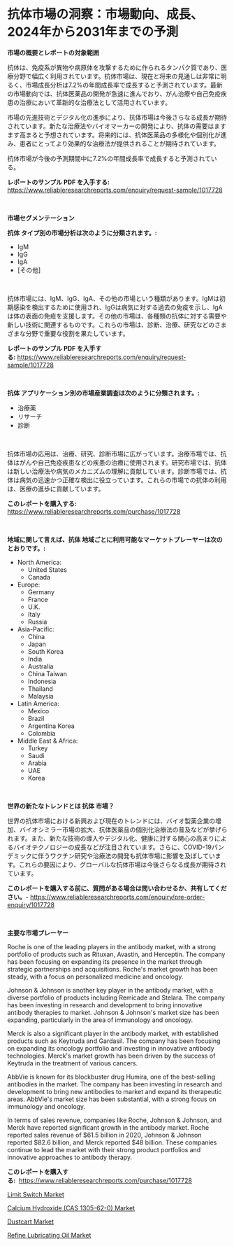 <p><h1>抗体市場の洞察：市場動向、成長、2024年から2031年までの予測</h1></p><p><strong>市場の概要とレポートの対象範囲</strong></p>
<p><p>抗体は、免疫系が異物や病原体を攻撃するために作られるタンパク質であり、医療分野で幅広く利用されています。抗体市場は、現在と将来の見通しは非常に明るく、市場成長分析は7.2%の年間成長率で成長すると予測されています。最新の市場動向では、抗体医薬品の開発が急速に進んでおり、がん治療や自己免疫疾患の治療において革新的な治療法として活用されています。</p><p>市場の先進技術とデジタル化の進歩により、抗体市場は今後さらなる成長が期待されています。新たな治療法やバイオマーカーの開発により、抗体の需要はますます高まると予想されています。将来的には、抗体医薬品の多様化や個別化が進み、患者にとってより効果的な治療法が提供されることが期待されています。</p><p>抗体市場が今後の予測期間中に7.2%の年間成長率で成長すると予測されている。</p></p>
<p><strong>レポートのサンプル PDF を入手する:</strong> <a href="https://www.reliableresearchreports.com/enquiry/request-sample/1017728">https://www.reliableresearchreports.com/enquiry/request-sample/1017728</a></p>
<p>&nbsp;</p>
<p><strong>市場セグメンテーション</strong></p>
<p><strong>抗体 タイプ別の市場分析は次のように分類されます。:</strong></p>
<p><ul><li>IgM</li><li>IgG</li><li>IgA</li><li>[その他]</li></ul></p>
<p>&nbsp;</p>
<p><p>抗体市場には、IgM、IgG、IgA、その他の市場という種類があります。IgMは初期感染を検出するために使用され、IgGは病気に対する過去の免疫を示し、IgAは体の表面の免疫を支援します。その他の市場は、各種類の抗体に対する需要や新しい技術に関連するものです。これらの市場は、診断、治療、研究などのさまざまな分野で重要な役割を果たしています。</p></p>
<p><strong>レポートのサンプル PDF を入手する:</strong>&nbsp;<a href="https://www.reliableresearchreports.com/enquiry/request-sample/1017728">https://www.reliableresearchreports.com/enquiry/request-sample/1017728</a></p>
<p>&nbsp;</p>
<p><strong> 抗体 アプリケーション別の市場産業調査は次のように分類されます。:</strong></p>
<p><ul><li>治療薬</li><li>リサーチ</li><li>診断</li></ul></p>
<p>&nbsp;</p>
<p><p>抗体市場の応用は、治療、研究、診断市場に広がっています。治療市場では、抗体はがんや自己免疫疾患などの疾患の治療に使用されます。研究市場では、抗体は新しい治療法や病気のメカニズムの理解に貢献しています。診断市場では、抗体は病気の迅速かつ正確な検出に役立っています。これらの市場での抗体の利用は、医療の進歩に貢献しています。</p></p>
<p><strong>このレポートを購入する:</strong>&nbsp; <a href="https://www.reliableresearchreports.com/purchase/1017728">https://www.reliableresearchreports.com/purchase/1017728</a></p>
<p>&nbsp;</p>
<p><strong>地域に関して言えば、抗体 地域ごとに利用可能なマーケットプレーヤーは次のとおりです。:</strong></p>
<p><ul>
    <li>
        North America:
        <ul>
            <li>United States</li>
            <li>Canada</li>
        </ul>
    </li>
    <li>
        Europe:
        <ul>
            <li>Germany</li>
            <li>France</li>
            <li>U.K.</li>
            <li>Italy</li>
            <li>Russia</li>
        </ul>
    </li>
    <li>
        Asia-Pacific:
        <ul>
            <li>China</li>
            <li>Japan</li>
            <li>South Korea</li>
            <li>India</li>
            <li>Australia</li>
            <li>China Taiwan</li>
            <li>Indonesia</li>
            <li>Thailand</li>
            <li>Malaysia</li>
        </ul>
    </li>
    <li>
        Latin America:
        <ul>
            <li>Mexico</li>
            <li>Brazil</li>
            <li>Argentina Korea</li>
            <li>Colombia</li>
        </ul>
    </li>
    <li>
        Middle East & Africa:
        <ul>
            <li>Turkey</li>
            <li>Saudi</li>
            <li>Arabia</li>
            <li>UAE</li>
            <li>Korea</li>
        </ul>
    </li>
    </ul></p>
<p>&nbsp;</p>
<p><strong>世界の新たなトレンドとは 抗体 市場？</strong></p>
<p><p>世界の抗体市場における新興および現在のトレンドには、バイオ製薬企業の増加、バイオシミラー市場の拡大、抗体医薬品の個別化治療法の普及などが挙げられます。また、新たな技術の導入やデジタル化、健康に対する関心の高まりによるバイオテクノロジーの成長などが注目されています。さらに、COVID-19パンデミックに伴うワクチン研究や治療法の開発も抗体市場に影響を及ぼしています。これらの要因により、グローバルな抗体市場は今後さらなる成長が期待されています。</p></p>
<p><strong>このレポートを購入する前に、質問がある場合は問い合わせるか、共有してください。</strong>- <a href="https://www.reliableresearchreports.com/enquiry/pre-order-enquiry/1017728">https://www.reliableresearchreports.com/enquiry/pre-order-enquiry/1017728</a></p>
<p>&nbsp;</p>
<p><strong>主要な市場プレーヤー</strong></p>
<p><p>Roche is one of the leading players in the antibody market, with a strong portfolio of products such as Rituxan, Avastin, and Herceptin. The company has been focusing on expanding its presence in the market through strategic partnerships and acquisitions. Roche's market growth has been steady, with a focus on personalized medicine and oncology.</p><p>Johnson & Johnson is another key player in the antibody market, with a diverse portfolio of products including Remicade and Stelara. The company has been investing in research and development to bring innovative antibody therapies to market. Johnson & Johnson's market size has been expanding, particularly in the area of immunology and oncology.</p><p>Merck is also a significant player in the antibody market, with established products such as Keytruda and Gardasil. The company has been focusing on expanding its oncology portfolio and investing in innovative antibody technologies. Merck's market growth has been driven by the success of Keytruda in the treatment of various cancers.</p><p>AbbVie is known for its blockbuster drug Humira, one of the best-selling antibodies in the market. The company has been investing in research and development to bring new antibodies to market and expand its therapeutic areas. AbbVie's market size has been substantial, with a strong focus on immunology and oncology.</p><p>In terms of sales revenue, companies like Roche, Johnson & Johnson, and Merck have reported significant growth in the antibody market. Roche reported sales revenue of $61.5 billion in 2020, Johnson & Johnson reported $82.6 billion, and Merck reported $48 billion. These companies continue to lead the market with their strong product portfolios and innovative approaches to antibody therapy.</p></p>
<p><strong>このレポートを購入する:</strong>&nbsp;&nbsp;<a href="https://www.reliableresearchreports.com/purchase/1017728">https://www.reliableresearchreports.com/purchase/1017728</a></p>
<p><p><a href="https://view.publitas.com/reportprime-1/global-limit-switch-market-size-and-market-trends-insights-and-projections-from-2023-to-2030/">Limit Switch Market</a></p><p><a href="https://view.publitas.com/reportprime-1/calcium-hydroxide-cas-1305-62-0-market-a-comprehensive-report-of-its-market-share-growth-trends-2023-2030/">Calcium Hydroxide (CAS 1305-62-0) Market</a></p><p><a href="https://github.com/Sherrillcrooksxa8i18ucf2m/Market-Research-Report-List-1/blob/main/dustcart-market.md">Dustcart Market</a></p><p><a href="https://lydian-appliance-61d.notion.site/Global-Refine-Lubricating-Oil-Market-by-Types-Applications-and-Major-Players-with-Regional-Growth-cabdc0f347134cad924d9dd1d4393137">Refine Lubricating Oil Market</a></p></p>
